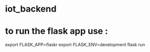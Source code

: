 # iot_backend
# to run the flask app use : 
export FLASK_APP=flaskr
export FLASK_ENV=development
flask run

